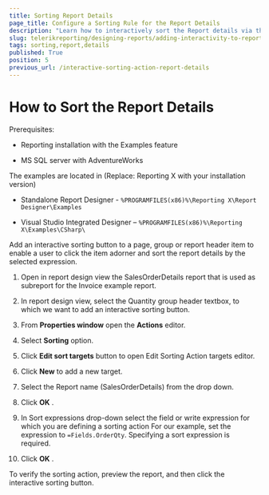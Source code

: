 ```yaml
---
title: Sorting Report Details
page_title: Configure a Sorting Rule for the Report Details 
description: "Learn how to interactively sort the Report details via the Sorting Interactive Action."
slug: telerikreporting/designing-reports/adding-interactivity-to-reports/actions/sorting-action/sorting-report-details
tags: sorting,report,details
published: True
position: 5
previous_url: /interactive-sorting-action-report-details
---
```


# How to Sort the Report Details


Prerequisites:       

* Reporting installation with the Examples feature          			

* MS SQL server with AdventureWorks         			

The examples are located in (Replace: Reporting X with your installation version)       

* Standalone Report Designer - `%PROGRAMFILES(x86)%\Reporting X\Report Designer\Examples`        			

* Visual Studio Integrated Designer – `%PROGRAMFILES(x86)%\Reporting X\Examples\CSharp\`         			


Add an interactive sorting button to a page, group or report header item to enable a user to click the item adorner and sort the report details by the selected expression.          	

1. Open in report design view the SalesOrderDetails report that is used as subreport for the Invoice example report.         		

1. In report design view, select the Quantity group header textbox, to which we want to add an interactive sorting button.          		

1. From __Properties window__  open the __Actions__  editor.         		

1. Select __Sorting__  option.         		

1. Click __Edit sort targets__  button to open Edit Sorting Action targets editor.         		

1. Click __New__  to add a new target.         		

1. Select the Report name (SalesOrderDetails) from the drop down.          		

1. Click __OK__ .         		

1. In Sort expressions drop-down select the field or write expression for which you are defining a sorting action For our example, set the expression to `=Fields.OrderQty`. Specifying a sort expression is required.

1. Click __OK__ .         		

To verify the sorting action, preview the report, and then click the interactive sorting button.          	
